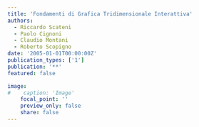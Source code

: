 ```yaml
---
title: 'Fondamenti di Grafica Tridimensionale Interattiva'
authors:
  - Riccardo Scateni
  - Paolo Cignoni
  - Claudio Montani
  - Roberto Scopigno
date: '2005-01-01T00:00:00Z'
publication_types: ['1']
publication: '**'
featured: false

image:
#    caption: 'Image'
    focal_point: ''
    preview_only: false
    share: false
---
```


